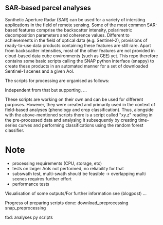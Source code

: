 ## SAR-based parcel analyses

Synthetic Aperture Radar (SAR) can be used for a variety of intersting applications in the field of remote sensing. Some of the most common SAR-based features comprise the backscatter intensity, polarimetric decomposition parameters and coherence values. Different to achievements in the field of optical data (e.g. Sentinel-2), provisions of ready-to-use data products containing these features are still rare. Apart from backscatter intensities, most of the other features are not provided in cloud-based data cube environments (such as GEE) yet. This repo therefore contains some basic scripts calling the SNAP python interface (snappy) to create these products in an automated manner for a set of downloaded Sentinel-1 scenes and a given AoI.

The scripts for processing are organised as follows:

Independent from that but supporting, ...


These scripts are working on their own and can be used for different purposes. However, they were created and primarily used in the context of field-based analyses (phenology and crop classification). Thus, alongside with the above-mentioned scripts there is a script called "xy.z" reading in the pre-processed data and analysing it subsequently by creating time-series curves and performing classifications using the random forest classifier. 

# Note
* processing requirements (CPU, storage, etc)
* tests on larger AoIs not performed, no reliability for that
* subswath test, multi-swath should be feasible -> overlapping multi scenes requires further effort
* performance tests

Visualisation of some outputs/For further information see (blogpost)
...


Progress of preparing scripts
done:
    download_preprocessing
    snap_preprocessing

tbd:
    analyses
    py scripts
